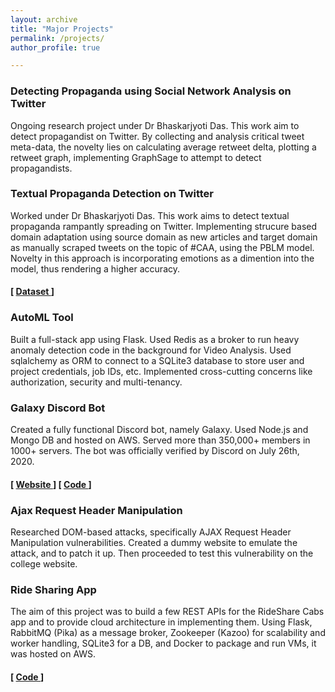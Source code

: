 ```yaml
---
layout: archive
title: "Major Projects"
permalink: /projects/
author_profile: true

---
```


### Detecting Propaganda using Social Network Analysis on Twitter

Ongoing research project under Dr Bhaskarjyoti Das. This work aim to detect propagandist on Twitter. By collecting and analysis critical tweet meta-data, the novelty lies on calculating average retweet delta, plotting a retweet graph, implementing GraphSage to attempt to detect propagandists. 

### Textual Propaganda Detection on Twitter

Worked under Dr Bhaskarjyoti Das. This work aims to detect textual propaganda rampantly spreading on Twitter. Implementing strucure based domain adaptation using source domain as new articles and target domain as manually scraped tweets on the topic of #CAA, using the PBLM model. Novelty in this approach is incorporating emotions as a dimention into the model, thus rendering a higher accuracy. 

#### [ <a href="https://zenodo.org/record/4726846#.YM2KF5MzYjj" target="_blank"> Dataset </a> ]

### AutoML Tool 

Built a full-stack app using Flask. Used Redis as a broker to run heavy anomaly detection code in the background for Video Analysis. Used sqlalchemy as ORM to connect to a SQLite3 database to store user and project credentials, job IDs, etc. Implemented cross-cutting concerns like authorization, security and multi-tenancy.

### Galaxy Discord Bot

Created a fully functional Discord bot, namely Galaxy. Used Node.js and Mongo DB and hosted on AWS. Served more than 350,000+ members in 1000+ servers. The bot was officially verified by Discord on July 26th, 2020.

#### [ <a href="https://www.galaxybot.xyz/" target="_blank"> Website </a> ] [ <a href="https://github.com/rohanrkamath/galaxy_bot" target="_blank"> Code </a> ]

### Ajax Request Header Manipulation

Researched DOM-based attacks, specifically AJAX Request Header Manipulation vulnerabilities. Created a dummy website to emulate the attack, and to patch it up. Then proceeded to test this vulnerability on the college website.

### Ride Sharing App

The aim of this project was to build a few REST APIs for the RideShare Cabs app and to provide cloud architecture in implementing them. Using Flask, RabbitMQ (Pika) as a message broker, Zookeeper (Kazoo) for scalability and worker handling, SQLite3 for a DB, and Docker to package and run VMs, it was hosted on AWS.
#### [ <a href="https://github.com/GeneralMing/rideshare" target="_blank"> Code </a> ]
